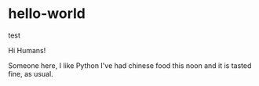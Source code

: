# hello-world
test

Hi Humans!

Someone here, I like Python
I've had chinese food this noon and it is tasted fine, as usual.
